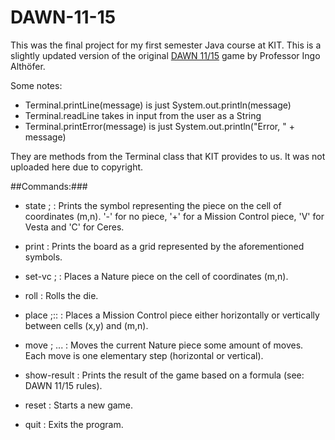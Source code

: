 # DAWN-11-15
This was the final project for my first semester Java course at KIT. This is a slightly updated version of the original [DAWN 11/15](https://www.althofer.de/dawn-11-15.html) game by Professor Ingo Althöfer.

Some notes:
* Terminal.printLine(message) is just System.out.println(message)
* Terminal.readLine takes in input from the user as a String
* Terminal.printError(message) is just System.out.println("Error, " + message)

They are methods from the Terminal class that KIT provides to us. It was not uploaded here due to copyright.

##Commands:###
* state <m>;<n> : Prints the symbol representing the piece on the cell of coordinates (m,n). '-' for no piece, '+' for a Mission Control piece, 'V' for Vesta and 'C' for Ceres.

* print : Prints the board as a grid represented by the aforementioned symbols.

* set-vc <m>;<n> : Places a Nature piece on the cell of coordinates (m,n).
  
* roll <symbol> : Rolls the die.
  
* place <x>;<y>:<m>:<n> : Places a Mission Control piece either horizontally or vertically between cells (x,y) and (m,n).
  
* move <m>;<n> ... : Moves the current Nature piece some amount of moves. Each move is one elementary step (horizontal or vertical).

* show-result : Prints the result of the game based on a formula (see: DAWN 11/15 rules).

* reset : Starts a new game.

* quit : Exits the program.

